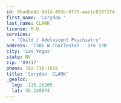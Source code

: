 ```yaml
---
id: 0bad6e42-9d1d-455b-8f75-aae1c819f2f4
first_name: 'Corydon '
last_name: CLARK
license: M.D.
services:
  - 'Child / Adolescent Psychiatry'
address: '7381 W Charleston   Ste 130'
city: 'Las Vegas'
state: NV
zip: '89117'
phone: 702-736-1919
title: 'Corydon  CLARK'
_geoloc:
  lng: -115.28205
  lat: 36.140974
---
```

